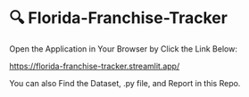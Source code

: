 # 🔍 Florida-Franchise-Tracker
Open the Application in Your Browser by Click the Link Below:

https://florida-franchise-tracker.streamlit.app/

You can also Find the Dataset, .py file, and Report in this Repo.
